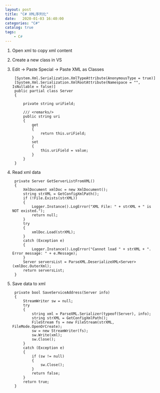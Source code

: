 ```yaml
---                
layout: post                
title: "C# XML序列化" 
date:   2020-01-03 16:40:00                 
categories: "C#"                
catalog: true                
tags:                 
    - C#                
---      
```


    
1. Open xml to copy xml content
2. Create a new class in VS
3. Edit -> Paste Special -> Paste XML as Classes

        [System.Xml.Serialization.XmlTypeAttribute(AnonymousType = true)]
        [System.Xml.Serialization.XmlRootAttribute(Namespace = "", IsNullable = false)]
        public partial class Server
        {

            private string uriField;

            /// <remarks/>
            public string uri
            {
                get
                {
                    return this.uriField;
                }
                set
                {
                    this.uriField = value;
                }
            }
        }

4. Read xml data

        private Server GetServerListFromXML()
        {
            XmlDocument xmlDoc = new XmlDocument();
            string strXML = GetConfigXmlPath();
            if (!File.Exists(strXML))
            {
                Logger.Instance().LogError("XML File: " + strXML + " is NOT existed.");
                return null;
            }
            try
            {
                xmlDoc.Load(strXML);
            }
            catch (Exception e)
            {
                Logger.Instance().LogError("Cannot load " + strXML + ". Error message: " + e.Message);
            }
            Server serversList = ParseXML.DeserializeXML<Server>(xmlDoc.OuterXml);
            return serversList;
        }

5. Save data to xml

        private bool SaveServiceAddress(Server info)
        {
            StreamWriter sw = null;    
            try
            {
                string xml = ParseXML.Serializer(typeof(Server), info);
                string strXML = GetConfigXmlPath();
                FileStream fs = new FileStream(strXML, FileMode.OpenOrCreate);
                sw = new StreamWriter(fs);
                sw.Write(xml);
                sw.Close();
            }
            catch (Exception e)
            {
                if (sw != null)
                {
                    sw.Close();
                }
                return false;
            }
            return true;
        }
